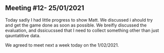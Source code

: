 ## Meeting #12- 25/01/2021

Today sadly I had little progress to show Matt. We discussed i ahould try and get the game done as soon as possible. We breifly discussed the evaluation, and dssicucssed that I need to collect something other than just qauntatitive data.

We agreed to meet next a week today on the 1/02/2021.
